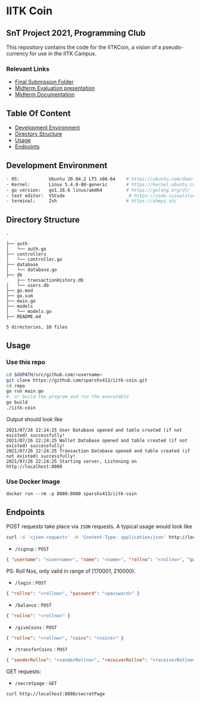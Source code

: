 # IITK Coin

## SnT Project 2021, Programming Club

This repository contains the code for the IITKCoin, a vision of a pseudo-currency for use in the IITK Campus.

### Relevant Links

-   [Final Submission Folder](https://drive.google.com/drive/folders/1N93J_1ouR1AXctIZZkek0YMD5_LY0LVM)
-   [Midterm Evaluation presentation](https://docs.google.com/presentation/d/1kriN-7A3v1RlXUDL5NETX3roJKRMJInptkWofIxY8dg/edit?usp=sharing)
-   [Midterm Documentation](https://docs.google.com/document/d/1bvOWH4k0U-l2pQ1jLWIDzOkJ2wbHNW4jJw7tMWkUV6o/edit?usp=sharing)

## Table Of Content

-   [Development Environment](#development-environment)
-   [Directory Structure](#directory-structure)
-   [Usage](#usage)
-   [Endpoints](#endpoints)

## Development Environment

```bash
- OS:           Ubuntu 20.04.2 LTS x86-64    # https://ubuntu.com/download
- Kernel:       Linux 5.4.0-80-generic       # https://kernel.ubuntu.com/
- go version:   go1.16.6 linux/amd64         # https://golang.org/dl/
- text editor:  VSCode    	                  # https://code.visualstudio.com/download
- terminal:     Zsh                          # https://ohmyz.sh/

```

## Directory Structure

```
.

├── auth
│   └── auth.go
├── controllers
│   └── controller.go
├── database
│   └── database.go
├── db
    ├── transactionHistory.db
│   └── users.db
├── go.mod
├── go.sum
├── main.go
├── models
│   └── models.go
├── README.md

5 directories, 10 files
```

## Usage

### Use this repo

```bash
cd $GOPATH/src/github.com/<username>
git clone https://github.com/sparshs413/iitk-coin.git
cd repo
go run main.go
#, or build the program and run the executable
go build
./iitk-coin
```

Output should look like

```
2021/07/26 22:24:25 User Database opened and table created (if not existed) successfully!
2021/07/26 22:24:25 Wallet Database opened and table created (if not existed) successfully!
2021/07/26 22:24:25 Transaction Database opened and table created (if not existed) successfully!
2021/07/26 22:24:25 Starting server, Listening on http://localhost:8080
```

### Use Docker Image

```
docker run --rm -p 8080:8080 sparshs413/iitk-coin
```

## Endpoints

POST requests take place via `JSON` requests. A typical usage would look like

```bash
curl -d '<json-request>' -H 'Content-Type: application/json' http://localhost:8080/<endpoint>
```

-   `/signup` : `POST`

```json
{ "username": "<username>", "name": "<name>", "rollno": "<rollno>", "password": "<password>" }
```

PS: Roll Nos, only valid in range of [170001, 210000).

-   `/login` : `POST`

```json
{ "rollno": "<rollno>", "password": "<password>" }
```

-   `/balance` : `POST`

```json
{ "rollno": "<rollno>" }
```

-   `/giveCoins` : `POST`

```json
{ "rollno": "<rollno>", "coins": "<coins>" }
```

-   `/transferCoins` : `POST`

```json
{ "senderRollno": "<senderRollno>", "receiverRollno": "<receiverRollno>", "transferCoins": "<transferCoins>" }
```

GET requests:

-   `/secretpage` : `GET`

```bash
curl http://localhost:8080/secretPage
```
